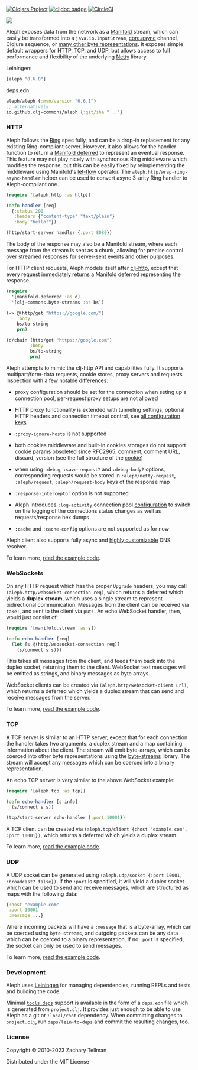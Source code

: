 [![Clojars Project](https://img.shields.io/clojars/v/aleph.svg)](https://clojars.org/aleph)
[![cljdoc badge](https://cljdoc.org/badge/aleph/aleph)](https://cljdoc.org/d/aleph/aleph)
[![CircleCI](https://circleci.com/gh/clj-commons/aleph.svg?style=svg)](https://circleci.com/gh/clj-commons/aleph)

![](docs/aleph.png)

Aleph exposes data from the network as a [Manifold](https://github.com/clj-commons/manifold) stream, which can easily be transformed into a `java.io.InputStream`, [core.async](https://github.com/clojure/core.async) channel, Clojure sequence, or [many other byte representations](https://github.com/clj-commons/byte-streams).  It exposes simple default wrappers for HTTP, TCP, and UDP, but allows access to full performance and flexibility of the underlying [Netty](https://github.com/netty/netty) library.

Leiningen:
```clojure
[aleph "0.6.0"]
```
deps.edn:
```clojure
aleph/aleph {:mvn/version "0.6.1"}
;; alternatively
io.github.clj-commons/aleph {:git/sha "..."}
```

### HTTP

Aleph follows the [Ring](https://github.com/ring-clojure) spec fully, and can be a drop-in replacement for any existing Ring-compliant server.  However, it also allows for the handler function to return a [Manifold deferred](https://github.com/clj-commons/manifold) to represent an eventual response.  This feature may not play nicely with synchronous Ring middleware which modifies the response, but this can be easily fixed by reimplementing the middleware using Manifold's [let-flow](https://github.com/clj-commons/manifold/blob/master/doc/deferred.md#let-flow) operator. The `aleph.http/wrap-ring-async-handler` helper can be used to convert async 3-arity Ring handler to Aleph-compliant one.

```clojure
(require '[aleph.http :as http])

(defn handler [req]
  {:status 200
   :headers {"content-type" "text/plain"}
   :body "hello!"})

(http/start-server handler {:port 8080})
```

The body of the response may also be a Manifold stream, where each message from the stream is sent as a chunk, allowing for precise control over streamed responses for [server-sent events](http://en.wikipedia.org/wiki/Server-sent_events) and other purposes.

For HTTP client requests, Aleph models itself after [clj-http](https://github.com/dakrone/clj-http), except that every request immediately returns a Manifold deferred representing the response.

```clojure
(require
  '[manifold.deferred :as d]
  '[clj-commons.byte-streams :as bs])

(-> @(http/get "https://google.com/")
    :body
    bs/to-string
    prn)

(d/chain (http/get "https://google.com")
         :body
         bs/to-string
         prn)
```

Aleph attempts to mimic the clj-http API and capabilities fully. It supports multipart/form-data requests, cookie stores, proxy servers and requests inspection with a few notable differences:

* proxy configuration should be set for the connection when seting up a connection pool, per-request proxy setups are not allowed

* HTTP proxy functionality is extended with tunneling settings, optional HTTP headers and connection timeout control, see [all configuration keys](https://github.com/clj-commons/aleph/blob/d33c76d6c7d1bf9788369fe6fd9d0e56434c8244/src/aleph/http.clj#L122-L132)

* `:proxy-ignore-hosts` is not supported

* both cookies middleware and built-in cookies storages do not support cookie params obsoleted since RFC2965: comment, comment URL, discard, version (see the full structure of the [cookie](https://github.com/clj-commons/aleph/blob/d33c76d6c7d1bf9788369fe6fd9d0e56434c8244/src/aleph/http/client_middleware.clj#L645-L655))

* when using `:debug`, `:save-request?` and `:debug-body?` options, corresponding requests would be stored in `:aleph/netty-request`, `:aleph/request`, `:aleph/request-body` keys of the response map

* `:response-interceptor` option is not supported

* Aleph introduces `:log-activity` connection pool [configuration](https://github.com/clj-commons/aleph/blob/d33c76d6c7d1bf9788369fe6fd9d0e56434c8244/src/aleph/http.clj#L120) to switch on the logging of the connections status changes as well as requests/response hex dumps

* `:cache` and `:cache-config` options are not supported as for now

Aleph client also supports fully async and [highly customizable](https://github.com/clj-commons/aleph/blob/d33c76d6c7d1bf9788369fe6fd9d0e56434c8244/src/aleph/netty.clj#L783-L796) DNS resolver.

To learn more, [read the example code](https://github.com/clj-commons/aleph/blob/master/examples/src/aleph/examples/http.clj).

### WebSockets

On any HTTP request which has the proper `Upgrade` headers, you may call `(aleph.http/websocket-connection req)`, which returns a deferred which yields a **duplex stream**, which uses a single stream to represent bidirectional communication.  Messages from the client can be received via `take!`, and sent to the client via `put!`.  An echo WebSocket handler, then, would just consist of:

```clojure
(require '[manifold.stream :as s])

(defn echo-handler [req]
  (let [s @(http/websocket-connection req)]
    (s/connect s s)))
```

This takes all messages from the client, and feeds them back into the duplex socket, returning them to the client.  WebSocket text messages will be emitted as strings, and binary messages as byte arrays.

WebSocket clients can be created via `(aleph.http/websocket-client url)`, which returns a deferred which yields a duplex stream that can send and receive messages from the server.

To learn more, [read the example code](https://github.com/clj-commons/aleph/blob/master/examples/src/aleph/examples/websocket.clj).

### TCP

A TCP server is similar to an HTTP server, except that for each connection the handler takes two arguments: a duplex stream and a map containing information about the client.  The stream will emit byte-arrays, which can be coerced into other byte representations using the [byte-streams](https://github.com/clj-commons/byte-streams) library.  The stream will accept any messages which can be coerced into a binary representation.

An echo TCP server is very similar to the above WebSocket example:

```clojure
(require '[aleph.tcp :as tcp])

(defn echo-handler [s info]
  (s/connect s s))

(tcp/start-server echo-handler {:port 10001})
```

A TCP client can be created via `(aleph.tcp/client {:host "example.com", :port 10001})`, which returns a deferred which yields a duplex stream.

To learn more, [read the example code](https://github.com/clj-commons/aleph/blob/master/examples/src/aleph/examples/tcp.clj).

### UDP

A UDP socket can be generated using `(aleph.udp/socket {:port 10001, :broadcast? false})`.  If the `:port` is specified, it will yield a duplex socket which can be used to send and receive messages, which are structured as maps with the following data:

```clojure
{:host "example.com"
 :port 10001
 :message ...}
```

Where incoming packets will have a `:message` that is a byte-array, which can be coerced using `byte-streams`, and outgoing packets can be any data which can be coerced to a binary representation.  If no `:port` is specified, the socket can only be used to send messages.

To learn more, [read the example code](https://github.com/clj-commons/aleph/blob/master/examples/src/aleph/examples/udp.clj).

### Development

Aleph uses [Leiningen](https://leiningen.org/) for managing dependencies, running REPLs and tests, and building the code.

Minimal [`tools.deps`](https://github.com/clojure/tools.deps.alpha) support is available in the form of a `deps.edn` file which is generated from `project.clj`. It provides just enough to be able to use Aleph as a git or `:local/root` dependency. When committing changes to `project.clj`, run `deps/lein-to-deps` and commit the resulting changes, too.

### License

Copyright © 2010-2023 Zachary Tellman

Distributed under the MIT License
